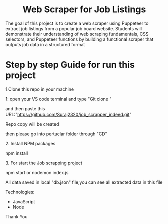 
<h1 align="center" id="title">Web Scraper for Job Listings</h1>



<p id="description">The goal of this project is to create a web scraper using Puppeteer to extract job listings from a popular job board website. Students will demonstrate their understanding of web scraping fundamentals, CSS selectors, and Puppeteer functions by building a functional scraper that outputs job data in a structured format<br>

<h1>Step by step Guide for run this project</h1>



<p>1.Clone  this repo in your machine</p>

  1: open your VS code terminal and type "Git clone " 

  and then paste this URL:"https://github.com/Suraj2320/job_scrapper_indeed.git"
  
  Repo copy will be created
  
  then please go into pertuclar folder through "CD"

<p>2. Install NPM packages</p>


npm install 


<p>3. For start the Job scrapping project </p>

npm start or nodemon index.js


All data saved in local "db.json" file,you can see all extracted data in this file 






<Tech Stack/>

Technologies:
* JavaScript
* Node


Thank You




